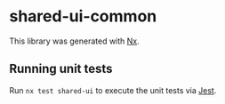 # shared-ui-common

This library was generated with [Nx](https://nx.dev).

## Running unit tests

Run `nx test shared-ui` to execute the unit tests via [Jest](https://jestjs.io).
